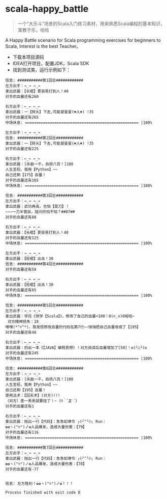 # scala-happy_battle
> 一个“大乐斗”场景的Scala入门练习素材，用来熟悉Scala编程的基本知识，寓教于乐，哈哈

A Happy Battle scenario for Scala programming exercises for beginners to Scala, Interest is the best Teacher。

- 下载本项目源码
- IDEA打开项目，配置JDK，Scala SDK
- 找到测试类，运行示例如下：
```shell
信息: ###########第1回合############
左方出手：→_→ →_→ 
拿出武器：【长棍】更容易打到人！40
对手的血量还有260

右方出手：←_← ←_← 
拿出武器：一【砖头】下去,可能冒星星(✖人✖) !35
对手的血量还有265
中场休息: ================================================== |100%

左方出手：→_→ →_→ 
信息: ###########第2回合############
拿出武器：一【砖头】下去,可能冒星星(✖人✖) !35
对手的血量还有225

右方出手：←_← ←_← 
拿出武器：[杀敌一千，自损八百！]100
人生苦短，我用【Python】~~ 
自己还剩【175】血量！
对手的血量还有165
中场休息: ================================================== |100%

信息: ###########第3回合############
左方出手：→_→ →_→ 
拿出武器：武功再高，也怕【菜刀】！
~~~一刀半管血，就问你怕不怕？##87##
对手的血量还有88

右方出手：←_← ←_← 
拿出武器：【长棍】更容易打到人！40
对手的血量还有125
中场休息: ================================================== |100%

左方出手：→_→ →_→ 
拿出武器：【短棍】出击！30
信息: ###########第4回合############
对手的血量还有58

右方出手：←_← ←_← 
拿出武器：【短棍】出击！30
对手的血量还有95
中场休息: ================================================== |100%

信息: ###########第5回合############
左方出手：→_→ →_→ 
拿出武器：学完《快学【Scala】》，修改了自己的血量+100！O(∩_∩)O哈哈~
 对方精神损失：10
嘿嘿(*^▽^*)，我发现修改血量的代码在第7行~~悄悄把自己血量改成了【195】
对手的血量还有48

右方出手：←_← ←_← 
拿出武器：扔出一本《【JAVA】编程思想》！对方阅读后血量增加了[50]！o(╯□╰)o
对手的血量还有245
中场休息: ================================================== |100%

信息: ###########第6回合############
左方出手：→_→ →_→ 
拿出武器：[杀敌一千，自损八百！]100
人生苦短，我用【Python】~~ 
自己还剩【195】血量！
使用法术：【回天术】(对方)!!!
（对方）差一丢丢就要挂了！~ (ｷ｀ﾟДﾟ´)
对手的血量还有1

右方出手：←_← ←_← 
拿出武器：抛出一行【代码】：急急如律令 ╭(╯^╰)╮ Run：
✿✿ヽ(°▽°)ノ✿人品爆发，造成大量伤害：【79】
对手的血量还有116
中场休息: ================================================== |100%

信息: ###########第7回合############
左方出手：→_→ →_→ 
拿出武器：抛出一行【代码】：急急如律令 ╭(╯^╰)╮ Run：
✿✿ヽ(°▽°)ノ✿人品爆发，造成大量伤害：【78】
对手的血量还有-77


信息: 左方胜利！✿✿ヽ(°▽°)ノ✿！！！

Process finished with exit code 0
```


